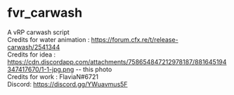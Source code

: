 # fvr_carwash
A vRP carwash script<br>
Credits for water animation : https://forum.cfx.re/t/release-carwash/2541344<br>
Credits for idea : https://cdn.discordapp.com/attachments/758654847212978187/881645194347417670/1-1-jpg.png -- this photo<br>
Credits for work : FlaviaN#6721<br>
Discord: https://discord.gg/YWuavmus5F<br>
